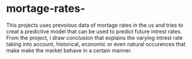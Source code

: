 # mortage-rates-
This projects uses prevoious data of mortage rates in the us and tries to creat a predictive model that can be used to predict future intrest rates.
From the project, i draw conclusion that explains the varying intrest rate taking into account, historical, economic or even natural occurences that make make the market behave in a certain manner.

